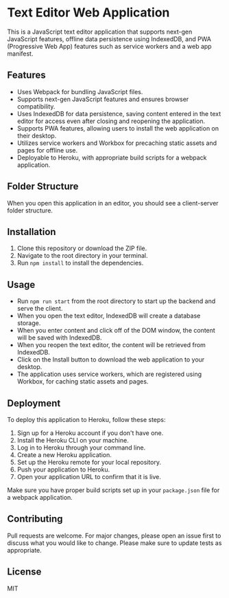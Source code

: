 # Text Editor Web Application

This is a JavaScript text editor application that supports next-gen JavaScript features, offline data persistence using IndexedDB, and PWA (Progressive Web App) features such as service workers and a web app manifest.

## Features

- Uses Webpack for bundling JavaScript files.
- Supports next-gen JavaScript features and ensures browser compatibility.
- Uses IndexedDB for data persistence, saving content entered in the text editor for access even after closing and reopening the application.
- Supports PWA features, allowing users to install the web application on their desktop.
- Utilizes service workers and Workbox for precaching static assets and pages for offline use.
- Deployable to Heroku, with appropriate build scripts for a webpack application.

## Folder Structure

When you open this application in an editor, you should see a client-server folder structure. 

## Installation

1. Clone this repository or download the ZIP file.
2. Navigate to the root directory in your terminal.
3. Run `npm install` to install the dependencies.

## Usage

- Run `npm run start` from the root directory to start up the backend and serve the client.
- When you open the text editor, IndexedDB will create a database storage.
- When you enter content and click off of the DOM window, the content will be saved with IndexedDB.
- When you reopen the text editor, the content will be retrieved from IndexedDB.
- Click on the Install button to download the web application to your desktop.
- The application uses service workers, which are registered using Workbox, for caching static assets and pages.

## Deployment

To deploy this application to Heroku, follow these steps:

1. Sign up for a Heroku account if you don't have one.
2. Install the Heroku CLI on your machine.
3. Log in to Heroku through your command line.
4. Create a new Heroku application.
5. Set up the Heroku remote for your local repository.
6. Push your application to Heroku.
7. Open your application URL to confirm that it is live.

Make sure you have proper build scripts set up in your `package.json` file for a webpack application.

## Contributing

Pull requests are welcome. For major changes, please open an issue first to discuss what you would like to change. Please make sure to update tests as appropriate.

## License

MIT
